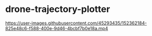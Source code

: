 # drone-trajectory-plotter

https://user-images.githubusercontent.com/45293435/152362184-825e48c6-f588-400e-9d46-4bcbf7b0e18a.mp4
